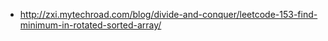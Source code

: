 + http://zxi.mytechroad.com/blog/divide-and-conquer/leetcode-153-find-minimum-in-rotated-sorted-array/